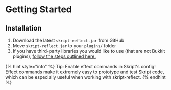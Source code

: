 # Getting Started

## Installation

1. Download the latest `skript-reflect.jar` from GitHub
2. Move `skript-reflect.jar` to your `plugins/` folder
3. If you have third-party libraries you would like to use \(that are not Bukkit plugins\), [follow the steps outlined here.](advanced/loading-external-libraries.md)

{% hint style="info" %}
Tip: Enable effect commands in Skript's config! Effect commands make it extremely easy to prototype and test Skript code, which can be especially useful when working with skript-reflect.
{% endhint %}



